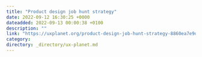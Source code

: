 ```yaml
---
title: "Product design job hunt strategy"
date: 2022-09-12 16:30:25 +0000
dateadded: 2022-09-13 00:00:38 +0100
description: ""
link: "https://uxplanet.org/product-design-job-hunt-strategy-8860ea7e9d24?source=rss----819cc2aaeee0---4"
category:
directory: _directory/ux-planet.md
---
```

